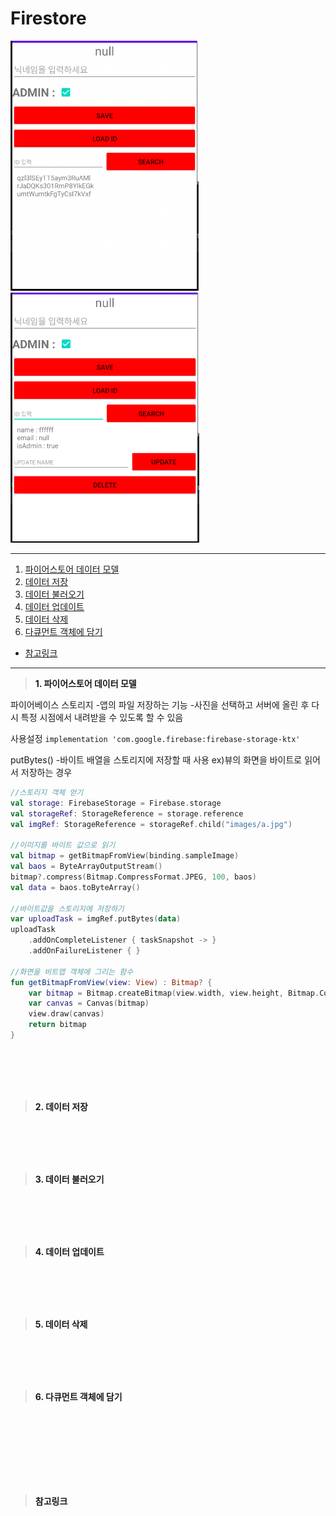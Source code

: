 # Firestore

<img src="https://github.com/HYUNJUNEPARK/ImageRepository/blob/master/androidProgramming/firestore1.png" height="400"/>

<img src="https://github.com/HYUNJUNEPARK/ImageRepository/blob/master/androidProgramming/firestore2.png" height="400"/>

---
1. <a href = "#content1">파이어스토어 데이터 모델</a></br>
2. <a href = "#content2">데이터 저장</a></br>
3. <a href = "#content3">데이터 불러오기</a></br>
4. <a href = "#content4">데이터 업데이트</a></br>
5. <a href = "#content5">데이터 삭제</a></br>
6. <a href = "#content6">다큐먼트 객체에 담기</a></br>
* <a href = "#ref">참고링크</a>
---
><a id = "content1">**1. 파이어스토어 데이터 모델**</a></br>



파이어베이스 스토리지
-앱의 파일 저장하는 기능
-사진을 선택하고 서버에 올린 후 다시 특정 시점에서 내려받을 수 있도록 할 수 있음

사용설정
`implementation 'com.google.firebase:firebase-storage-ktx'`


putBytes()
-바이트 배열을 스토리지에 저장할 때 사용 ex)뷰의 화면을 바이트로 읽어서 저장하는 경우

```kotlin
//스토리지 객체 얻기
val storage: FirebaseStorage = Firebase.storage
val storageRef: StorageReference = storage.reference
val imgRef: StorageReference = storageRef.child("images/a.jpg")

//이미지를 바이트 값으로 읽기
val bitmap = getBitmapFromView(binding.sampleImage)
val baos = ByteArrayOutputStream()
bitmap?.compress(Bitmap.CompressFormat.JPEG, 100, baos)
val data = baos.toByteArray()

//바이트값을 스토리지에 저장하기
var uploadTask = imgRef.putBytes(data)
uploadTask
    .addOnCompleteListener { taskSnapshot -> }
    .addOnFailureListener { }

//화면을 비트맵 객체에 그리는 함수
fun getBitmapFromView(view: View) : Bitmap? {
    var bitmap = Bitmap.createBitmap(view.width, view.height, Bitmap.Config.ARGB_8888)
    var canvas = Canvas(bitmap)
    view.draw(canvas)
    return bitmap
}

```


<br></br>
<br></br>

><a id = "content2">**2. 데이터 저장**</a></br>


<br></br>
<br></br>

><a id = "content3">**3. 데이터 불러오기**</a></br>



<br></br>
<br></br>

><a id = "content4">**4. 데이터 업데이트**</a></br>



<br></br>
<br></br>

><a id = "content5">**5. 데이터 삭제**</a></br>


<br></br>
<br></br>



><a id = "content6">**6. 다큐먼트 객체에 담기**</a></br>



<br></br>
<br></br>
---

><a id = "ref">**참고링크**</a></br>
